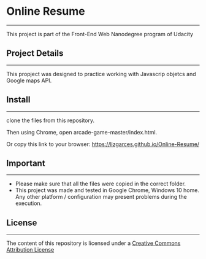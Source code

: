 # Online Resume
___
This project is part of the Front-End Web Nanodegree program of Udacity

## Project Details
___
This propject was designed to practice working with Javascrip objetcs and Google maps API.

## Install
___

clone the files from this repository.

Then using Chrome, open arcade-game-master/index.html.

Or copy this link to your browser:
https://lizgarces.github.io/Online-Resume/

## Important
___
- Please make sure that all the files were copied in the correct folder.
- This project was made and tested in Google Chrome, Windows 10 home. Any other platform / configuration may present problems during the execution.
## License
___
The content of this repository is licensed under a [Creative Commons Attribution License](https://creativecommons.org/licenses/by/3.0/us/)
